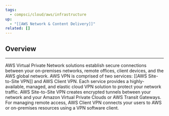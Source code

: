 ```yaml
---
tags:
  - compsci/cloud/aws/infrastructure
up:
  - "[[AWS Network & Content Delivery]]"
related: []
---
```

## Overview
___
AWS Virtual Private Network solutions establish secure connections between your on-premises networks, remote offices, client devices, and the AWS global network. AWS VPN is comprised of two services: [[AWS Site-to-Site VPN]] and AWS Client VPN. Each service provides a highly-available, managed, and elastic cloud VPN solution to protect your network traffic. AWS Site-to-Site VPN creates encrypted tunnels between your network and your Amazon Virtual Private Clouds or AWS Transit Gateways. For managing remote access, AWS Client VPN connects your users to AWS or on-premises resources using a VPN software client.